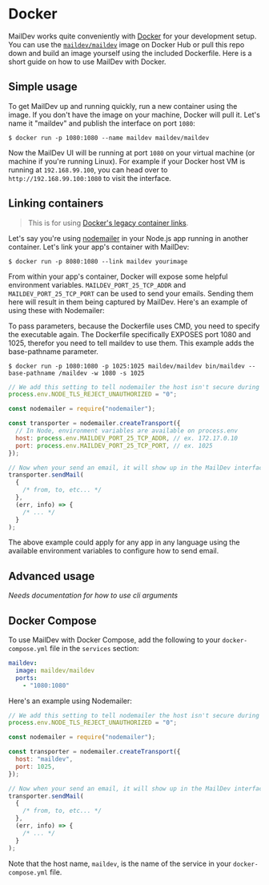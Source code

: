 # Docker

MailDev works quite conveniently with [Docker](https://www.docker.com/) for
your development setup. You can use the
[`maildev/maildev`](https://hub.docker.com/r/maildev/maildev)
image on Docker Hub or pull this repo down and build an image yourself using
the included Dockerfile. Here is a short guide on how to use MailDev with Docker.

## Simple usage

To get MailDev up and running quickly, run a new container using the image.
If you don't have the image on your machine, Docker will pull it. Let's name
it "maildev" and publish the interface on port `1080`:

```
$ docker run -p 1080:1080 --name maildev maildev/maildev
```

Now the MailDev UI will be running at port `1080` on your virtual machine
(or machine if you're running Linux). For example if your Docker host VM is
running at `192.168.99.100`, you can head over to `http://192.168.99.100:1080`
to visit the interface.

## Linking containers

> This is for using [Docker's legacy container links](https://docs.docker.com/network/links/).

Let's say you're using [nodemailer](https://github.com/nodemailer/nodemailer)
in your Node.js app running in another container. Let's link your app's
container with MailDev:

```
$ docker run -p 8080:1080 --link maildev yourimage
```

From within your app's container, Docker will expose some helpful environment
variables. `MAILDEV_PORT_25_TCP_ADDR` and `MAILDEV_PORT_25_TCP_PORT` can be
used to send your emails. Sending them here will result in them being captured
by MailDev. Here's an example of using these with Nodemailer:

To pass parameters, because the Dockerfile uses CMD, you need to specify the executable again.
The Dockerfile specifically EXPOSES port 1080 and 1025, therefor you need to tell maildev to use them.
This example adds the base-pathname parameter.

```
$ docker run -p 1080:1080 -p 1025:1025 maildev/maildev bin/maildev --base-pathname /maildev -w 1080 -s 1025
```

```js
// We add this setting to tell nodemailer the host isn't secure during dev
process.env.NODE_TLS_REJECT_UNAUTHORIZED = "0";

const nodemailer = require("nodemailer");

const transporter = nodemailer.createTransport({
  // In Node, environment variables are available on process.env
  host: process.env.MAILDEV_PORT_25_TCP_ADDR, // ex. 172.17.0.10
  port: process.env.MAILDEV_PORT_25_TCP_PORT, // ex. 1025
});

// Now when your send an email, it will show up in the MailDev interface
transporter.sendMail(
  {
    /* from, to, etc... */
  },
  (err, info) => {
    /* ... */
  }
);
```

The above example could apply for any app in any language using the available
environment variables to configure how to send email.

## Advanced usage

_Needs documentation for how to use cli arguments_

## Docker Compose

To use MailDev with Docker Compose, add the following to your
`docker-compose.yml` file in the `services` section:

```yaml
maildev:
  image: maildev/maildev
  ports:
    - "1080:1080"
```

Here's an example using Nodemailer:

```js
// We add this setting to tell nodemailer the host isn't secure during dev
process.env.NODE_TLS_REJECT_UNAUTHORIZED = "0";

const nodemailer = require("nodemailer");

const transporter = nodemailer.createTransport({
  host: "maildev",
  port: 1025,
});

// Now when your send an email, it will show up in the MailDev interface
transporter.sendMail(
  {
    /* from, to, etc... */
  },
  (err, info) => {
    /* ... */
  }
);
```

Note that the host name, `maildev`, is the name of the service in your
`docker-compose.yml` file.
